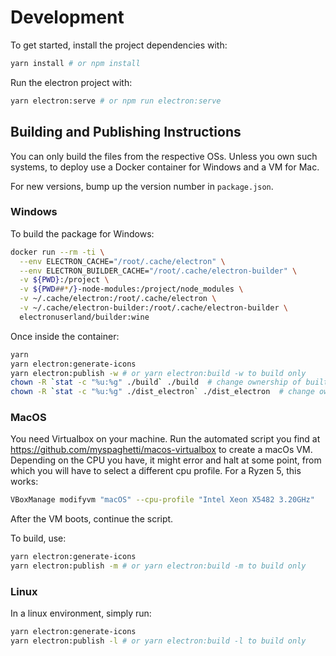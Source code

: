 # Development

To get started, install the project dependencies with:

```bash
yarn install # or npm install
```

Run the electron project with:

```bash
yarn electron:serve # or npm run electron:serve
```

## Building and Publishing Instructions

You can only build the files from the respective OSs. Unless you own such systems, to deploy use a Docker container for Windows and a VM for Mac.

For new versions, bump up the version number in `package.json`.

### Windows

To build the package for Windows:

```bash
docker run --rm -ti \
  --env ELECTRON_CACHE="/root/.cache/electron" \
  --env ELECTRON_BUILDER_CACHE="/root/.cache/electron-builder" \
  -v ${PWD}:/project \
  -v ${PWD##*/}-node-modules:/project/node_modules \
  -v ~/.cache/electron:/root/.cache/electron \
  -v ~/.cache/electron-builder:/root/.cache/electron-builder \
  electronuserland/builder:wine
```

Once inside the container:

```bash
yarn
yarn electron:generate-icons
yarn electron:publish -w # or yarn electron:build -w to build only
chown -R `stat -c "%u:%g" ./build` ./build  # change ownership of built files (e.g. icons) created in the Docker container
chown -R `stat -c "%u:%g" ./dist_electron` ./dist_electron  # change ownership of the dist files created in the Docker container
```

### MacOS

You need Virtualbox on your machine. Run the automated script you find at https://github.com/myspaghetti/macos-virtualbox to create a macOs VM.
Depending on the CPU you have, it might error and halt at some point, from which you will have to select a different cpu profile. For a Ryzen 5, this works:

```bash
VBoxManage modifyvm "macOS" --cpu-profile "Intel Xeon X5482 3.20GHz"
```

After the VM boots, continue the script.

To build, use:

```bash
yarn electron:generate-icons
yarn electron:publish -m # or yarn electron:build -m to build only
```

### Linux

In a linux environment, simply run:

```bash
yarn electron:generate-icons
yarn electron:publish -l # or yarn electron:build -l to build only
```
